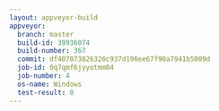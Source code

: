 ```yaml
---
layout: appveyor-build
appveyor:
  branch: master
  build-id: 39936074
  build-number: 367
  commit: df407073826326c937d196ee67f90a7941b5009d
  job-id: 0q7qmf6jyyotmm04
  job-number: 4
  os-name: Windows
  test-result: 0
---
```

